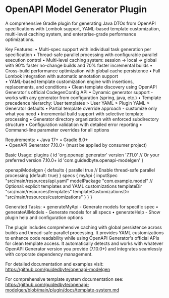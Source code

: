# OpenAPI Model Generator Plugin

A comprehensive Gradle plugin for generating Java DTOs from OpenAPI specifications with Lombok support,
YAML-based template customization, multi-level caching system, and enterprise-grade performance optimizations.

Key Features:
• Multi-spec support with individual task generation per specification
• Thread-safe parallel processing with configurable parallel execution control
• Multi-level caching system: session → local → global with 90% faster no-change builds and 70% faster incremental builds
• Cross-build performance optimization with global cache persistence
• Full Lombok integration with automatic annotation support  
• YAML-based template customization engine with insertions, replacements, and conditions
• Clean template discovery using OpenAPI Generator's official CodegenConfig API
• Dynamic generator support - works with any generator from configuration (spring, java, etc.)
• Template precedence hierarchy: User templates > User YAML > Plugin YAML > Generator defaults
• Partial template override approach - customize only what you need
• Incremental build support with selective template processing
• Generator directory organization with enforced subdirectory structure
• Configuration validation with detailed error reporting
• Command-line parameter overrides for all options

Requirements:
• Java 17+
• Gradle 8.0+  
• OpenAPI Generator 7.10.0+ (must be applied by consumer project)

Basic Usage:
plugins {
    id 'org.openapi.generator' version '7.11.0'  // Or your preferred version 7.10.0+
    id 'com.guidedbyte.openapi-modelgen'
}

openapiModelgen {
    defaults {
        parallel true  // Enable thread-safe parallel processing (default: true)
    }
    specs {
        myApi {
            inputSpec "src/main/resources/api.yaml"
            modelPackage "com.example.model"
            // Optional: explicit templates and YAML customizations
            templateDir "src/main/resources/templates"
            templateCustomizationsDir "src/main/resources/customizations"
        }
    }
}

Generated Tasks:
• generateMyApi - Generate models for specific spec
• generateAllModels - Generate models for all specs
• generateHelp - Show plugin help and configuration options

The plugin includes comprehensive caching with global persistence across builds and thread-safe parallel processing.
It provides YAML customizations to enhance code readability while using OpenAPI Generator's official APIs for clean
template access. It automatically detects and works with whatever OpenAPI Generator version you provide (7.10.0+)
and integrates seamlessly with corporate dependency management.

For detailed documentation and examples visit: <https://github.com/guidedbyte/openapi-modelgen>

For comprehensive template system documentation see: <https://github.com/guidedbyte/openapi-modelgen/blob/main/plugin/docs/template-system.md>